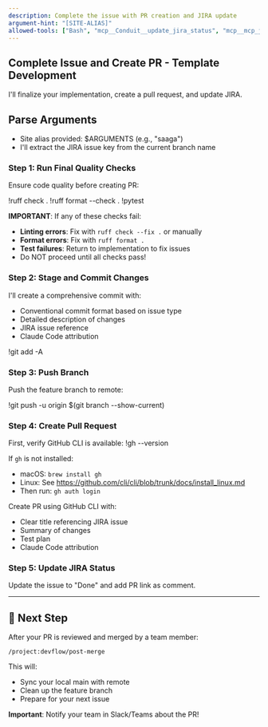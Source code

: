 ```yaml
---
description: Complete the issue with PR creation and JIRA update
argument-hint: "[SITE-ALIAS]"
allowed-tools: ["Bash", "mcp__Conduit__update_jira_status", "mcp__mcp_jira__update_jira_issue"]
---
```


## Complete Issue and Create PR - Template Development

I'll finalize your implementation, create a pull request, and update JIRA.

## Parse Arguments
- Site alias provided: $ARGUMENTS (e.g., "saaga")
- I'll extract the JIRA issue key from the current branch name

### Step 1: Run Final Quality Checks
Ensure code quality before creating PR:

!ruff check .
!ruff format --check .
!pytest

**IMPORTANT**: If any of these checks fail:
- **Linting errors**: Fix with `ruff check --fix .` or manually
- **Format errors**: Fix with `ruff format .`
- **Test failures**: Return to implementation to fix issues
- Do NOT proceed until all checks pass!

### Step 2: Stage and Commit Changes
I'll create a comprehensive commit with:
- Conventional commit format based on issue type
- Detailed description of changes
- JIRA issue reference
- Claude Code attribution

!git add -A

### Step 3: Push Branch
Push the feature branch to remote:

!git push -u origin $(git branch --show-current)

### Step 4: Create Pull Request
First, verify GitHub CLI is available:
!gh --version

If `gh` is not installed:
- macOS: `brew install gh`
- Linux: See https://github.com/cli/cli/blob/trunk/docs/install_linux.md
- Then run: `gh auth login`

Create PR using GitHub CLI with:
- Clear title referencing JIRA issue
- Summary of changes
- Test plan
- Claude Code attribution

### Step 5: Update JIRA Status
Update the issue to "Done" and add PR link as comment.

---

## 🔄 Next Step

After your PR is reviewed and merged by a team member:

```
/project:devflow/post-merge
```

This will:
- Sync your local main with remote
- Clean up the feature branch
- Prepare for your next issue

**Important**: Notify your team in Slack/Teams about the PR!